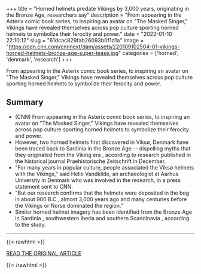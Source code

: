 +++
title = "Horned helmets predate Vikings by 3,000 years, originating in the Bronze Age, researchers say"
description = "From appearing in the Asterix comic book series, to inspiring an avatar on \"The Masked Singer,\" Vikings have revealed themselves across pop culture sporting horned helmets to symbolize their ferocity and power."
date = "2022-01-10 22:10:12"
slug = "61dcac829fab26093b0f1d1a"
image = "https://cdn.cnn.com/cnnnext/dam/assets/220109102504-01-vikings-horned-helmets-bronze-age-super-tease.jpg"
categories = ['horned', 'denmark', 'research']
+++

From appearing in the Asterix comic book series, to inspiring an avatar on \"The Masked Singer,\" Vikings have revealed themselves across pop culture sporting horned helmets to symbolize their ferocity and power.

## Summary

- (CNN) From appearing in the Asterix comic book series, to inspiring an avatar on "The Masked Singer," Vikings have revealed themselves across pop culture sporting horned helmets to symbolize their ferocity and power.
- However, two horned helmets first discovered in Viksø, Denmark have been traced back to Sardinia in the Bronze Age -- dispelling myths that they originated from the Viking era , according to research published in the historical journal Praehistorische Zeitschrift in December.
- "For many years in popular culture, people associated the Viksø helmets with the Vikings," said Helle Vandkilde, an archaeologist at Aarhus University in Denmark who was involved in the research, in a press statement sent to CNN.
- "But our research confirms that the helmets were deposited in the bog in about 900 B.C., almost 3,000 years ago and many centuries before the Vikings or Norse dominated the region."
- Similar horned helmet imagery has been identified from the Bronze Age in Sardinia , southwestern Iberia and southern Scandinavia , according to the study.

---

{{< rawhtml >}}
  <p class="article-category">
    <a target="_blank" href="https://edition.cnn.com/2022/01/09/europe/vikings-horned-helmets-bronze-age-intl-scli-scn/index.html">READ THE ORIGINAL ARTICLE</a>
  </p>
{{< /rawhtml >}}
